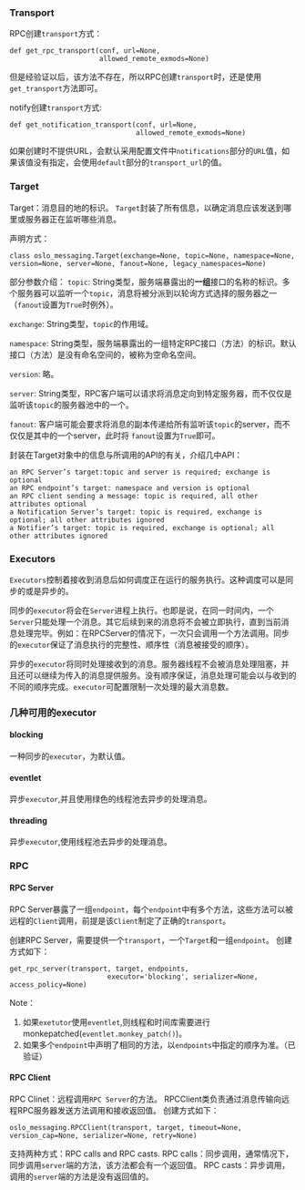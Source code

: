 ### Transport

RPC创建`transport`方式：
```
def get_rpc_transport(conf, url=None,
                      allowed_remote_exmods=None)
```
但是经验证以后，该方法不存在，所以RPC创建`transport`时，还是使用`get_transport`方法即可。

notify创建`transport`方式:
```
def get_notification_transport(conf, url=None,
                               allowed_remote_exmods=None)
```
如果创建时不提供URL，会默认采用配置文件中`notifications`部分的`URL`值，如果该值没有指定，会使用`default`部分的`transport_url`的值。

### Target
Target：消息目的地的标识。
`Target`封装了所有信息，以确定消息应该发送到哪里或服务器正在监听哪些消息。

声明方式：
```
class oslo_messaging.Target(exchange=None, topic=None, namespace=None, version=None, server=None, fanout=None, legacy_namespaces=None)
```
部分参数介绍：
`topic`: String类型，服务端暴露出的**一组**接口的名称的标识。多个服务器可以监听一个`topic`，消息将被分派到以轮询方式选择的服务器之一（`fanout`设置为`True`时例外）。

`exchange`: String类型，`topic`的作用域。

`namespace`: String类型，服务端暴露出的一组特定RPC接口（方法）的标识。默认接口（方法）是没有命名空间的，被称为空命名空间。

`version`: 略。

`server`: String类型，RPC客户端可以请求将消息定向到特定服务器，而不仅仅是监听该`topic`的服务器池中的一个。

`fanout`: 客户端可能会要求将消息的副本传递给所有监听该`topic`的server，而不仅仅是其中的一个server，此时将
`fanout`设置为`True`即可。

封装在Target对象中的信息与所调用的API的有关，介绍几中API：
```
an RPC Server’s target:topic and server is required; exchange is optional
an RPC endpoint’s target: namespace and version is optional
an RPC client sending a message: topic is required, all other attributes optional
a Notification Server’s target: topic is required, exchange is optional; all other attributes ignored
a Notifier’s target: topic is required, exchange is optional; all other attributes ignored
```

### Executors

`Executors`控制着接收到消息后如何调度正在运行的服务执行。这种调度可以是同步的或是异步的。

同步的`executor`将会在`Server`进程上执行。也即是说，在同一时间内，一个`Server`只能处理一个消息。其它后续到来的消息将不会被立即执行，直到当前消息处理完毕。例如：在RPCServer的情况下，一次只会调用一个方法调用。同步的`executor`保证了消息执行的完整性、顺序性（消息被接受的顺序）。

异步的`executor`将同时处理接收到的消息。服务器线程不会被消息处理阻塞，并且还可以继续为传入的消息提供服务。没有顺序保证，消息处理可能会以与收到的不同的顺序完成。`executor`可配置限制一次处理的最大消息数。

### 几种可用的executor
#### blocking

一种同步的`executor`，为默认值。
#### eventlet
异步`executor`,并且使用绿色的线程池去异步的处理消息。

#### threading
异步`executor`,使用线程池去异步的处理消息。

### RPC

#### RPC Server
RPC Server暴露了一组`endpoint`，每个`endpoint`中有多个方法，这些方法可以被远程的`Client`调用，前提是该`Client`制定了正确的`transport`。

创建RPC Server，需要提供一个`transport`，一个`Target`和一组`endpoint`。
创建方式如下：
```
get_rpc_server(transport, target, endpoints,
                        executor='blocking', serializer=None, access_policy=None)
```
Note：
1. 如果`exetutor`使用`eventlet`,则线程和时间库需要进行monkepatched(`eventlet.monkey_patch()`)。
2. 如果多个`endpoint`中声明了相同的方法，以`endpoints`中指定的顺序为准。（已验证）

#### RPC Client
RPC Clinet：远程调用`RPC Server`的方法。
RPCClient类负责通过消息传输向远程RPC服务器发送方法调用和接收返回值。
创建方式如下：
```
oslo_messaging.RPCClient(transport, target, timeout=None, version_cap=None, serializer=None, retry=None)
```
支持两种方式：RPC calls and RPC casts.
RPC calls：同步调用，通常情况下，同步调用`server`端的方法，该方法都会有一个返回值。
RPC casts：异步调用，调用的`server`端的方法是没有返回值的。